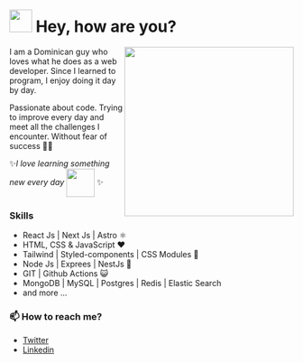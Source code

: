 # <img src='https://media.giphy.com/media/iigp4VDyf5dCLRlGkm/giphy.gif' width='40'> Hey, how are you?
<img align='right' src='https://media.giphy.com/media/evEgbkGON3VJ2YrGjM/giphy.gif' width='300'>

I am a Dominican guy who loves what he does as a web developer.
Since I learned to program, I enjoy doing it day by day.

Passionate about code. Trying to improve every day and meet all the challenges I encounter.
Without fear of success 👨‍💻

✨*I love learning something new every day*
<img align='center' src='https://media.giphy.com/media/cpAGF6uxLw93uuQNNJ/giphy.gif' width='50'> ✨

### Skills
- React Js | Next Js | Astro ⚛
- HTML, CSS & JavaScript ❤
- Tailwind | Styled-components | CSS Modules 💅
- Node Js | Exprees | NestJs 💚
- GIT | Github Actions 😺
- MongoDB | MySQL | Postgres | Redis | Elastic Search
- and more ...

### 📫 How to reach me?
- [Twitter](https://twitter.com/rsbmk)
- [Linkedin](https://www.linkedin.com/in/rsbmk/) 
